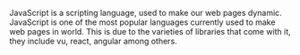 JavaScript is a scripting language, used to make our web pages dynamic. JavaScript is one of the most popular languages currently used to make web pages in world. This is due to the varieties of libraries that come with it, they include vu, react, angular among others.
